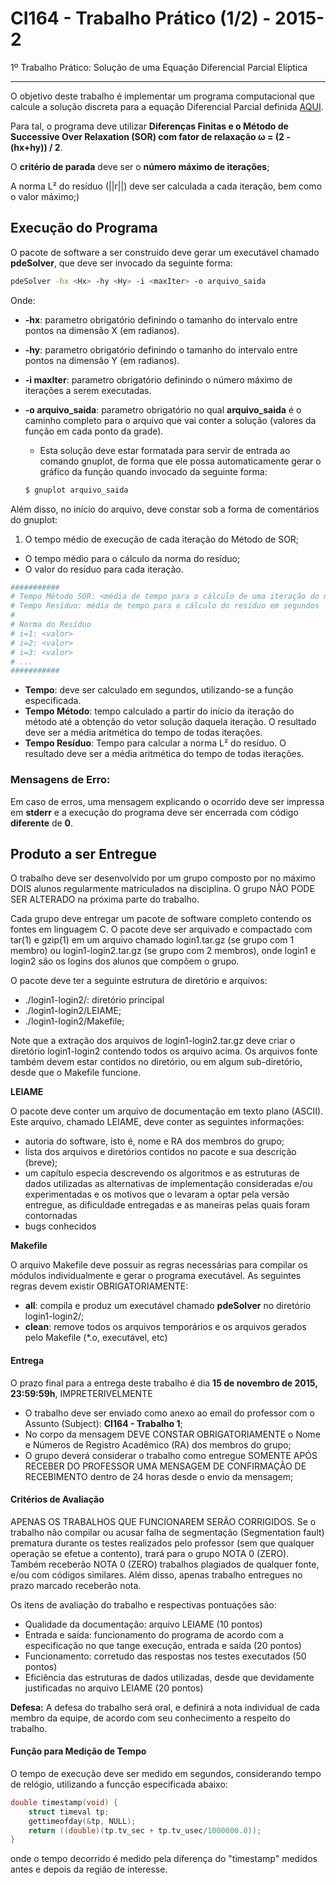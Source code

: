 # CI164 - Trabalho Prático (1/2) - 2015-2
1º Trabalho Prático: Solução de uma Equação Diferencial Parcial Elíptica

---

O objetivo deste trabalho é implementar um programa computacional que calcule a 
solução discreta para a equação Diferencial Parcial definida [AQUI](http://www.inf.ufpr.br/danielw/grad/ci164/20152/ci164-Trabalho-01.pdf).

Para tal, o programa deve utilizar **Diferenças Finitas e o Método de Successive Over Relaxation (SOR) com fator de relaxação  ω = (2 - (hx+hy)) / 2**.

O **critério de parada** deve ser o **número máximo de iterações**;

A norma L² do resíduo (||r||) deve ser calculada a cada iteração, bem como o valor máximo;)

## Execução do Programa
O pacote de software a ser construído deve gerar um executável chamado **pdeSolver**, que deve ser invocado da seguinte forma:

```bash
pdeSolver -hx <Hx> -hy <Hy> -i <maxIter> -o arquivo_saida
```

Onde:
* **-hx**: parametro obrigatório definindo o tamanho do intervalo entre pontos na dimensão X (em radianos).
* **-hy**: parametro obrigatório definindo o tamanho do intervalo entre pontos na dimensão Y (em radianos).
* **-i maxIter**: parametro obrigatório definindo o número máximo de iterações a serem executadas.
* **-o arquivo_saida**: parametro obrigatório no qual **arquivo_saida** é o caminho
completo para o arquivo que vai conter a solução (valores da função em cada ponto da grade).
    * Esta solução deve estar formatada para servir de entrada ao comando gnuplot,
    de forma que ele possa automaticamente gerar o gráfico da função quando invocado da seguinte forma:

    ```bash
    $ gnuplot arquivo_saida
    ```

Além disso, no início do arquivo, deve constar sob a forma de comentários do gnuplot:

1. O tempo médio de execução de cada iteração do Método de SOR;
* O tempo médio para o cálculo da norma do resíduo;
* O valor do resíduo para cada iteração.

```bash
###########
# Tempo Método SOR: <média de tempo para o cálculo de uma iteração do método, em segundos>
# Tempo Resíduo: média de tempo para o cálculo do resíduo em segundos
#
# Norma do Resíduo
# i=1: <valor>
# i=2: <valor>
# i=3: <valor>
# ...
###########
```

* **Tempo**: deve ser calculado em segundos, utilizando-se a função especificada.
* **Tempo Método**: tempo calculado a partir do início da iteração do método até a obtenção do vetor solução daquela iteração. O resultado deve ser a média aritmética do tempo de todas iterações.
* **Tempo Resíduo**: Tempo para calcular a norma L² do resíduo. O resultado deve ser a média aritmética do tempo de todas iterações.

### Mensagens de Erro:
Em caso de erros, uma mensagem explicando o ocorrido deve ser impressa em **stderr** e a execução do programa deve ser encerrada com código **diferente** de **0**.

## Produto a ser Entregue
O trabalho deve ser desenvolvido por um grupo composto por no máximo DOIS alunos regularmente matriculados na disciplina. O grupo NÃO PODE SER ALTERADO na próxima parte do trabalho.

Cada grupo deve entregar um pacote de software completo contendo os fontes em linguagem C. O pacote deve ser arquivado e compactado com tar(1) e gzip(1) em um arquivo chamado login1.tar.gz (se grupo com 1 membro) ou login1-login2.tar.gz (se grupo com 2 membros), onde login1 e login2 são os logins dos alunos que compõem o grupo.

O pacote deve ter a seguinte estrutura de diretório e arquivos:
* ./login1-login2/: diretório principal
* ./login1-login2/LEIAME;
* ./login1-login2/Makefile;

Note que a extração dos arquivos de login1-login2.tar.gz deve criar o diretório login1-login2 contendo todos os arquivo acima. Os arquivos fonte também devem estar contidos no diretório, ou em algum sub-diretório, desde que o Makefile funcione.

**LEIAME**

O pacote deve conter um arquivo de documentação em texto plano (ASCII). Este arquivo, chamado LEIAME, deve conter as seguintes informações:

* autoria do software, isto é, nome e RA dos membros do grupo;
* lista dos arquivos e diretórios contidos no pacote e sua descrição (breve);
* um capítulo especia descrevendo os algoritmos e as estruturas de dados utilizadas
as alternativas de implementação consideradas e/ou experimentadas e os motivos
que o levaram a optar pela versão entregue, as dificuldade entregadas e as maneiras
pelas quais foram contornadas
* bugs conhecidos

**Makefile**

O arquivo Makefile deve possuir as regras necessárias para compilar os módulos
individualmente e gerar o programa executável. As seguintes regras devem existir OBRIGATORIAMENTE:

* **all**: compila e produz um executável chamado **pdeSolver** no diretório login1-login2/;
* **clean**: remove todos os arquivos temporários e os arquivos gerados pelo Makefile (*.o, executável, etc)

#### Entrega
O prazo final para a entrega deste trabalho é dia **15 de novembro de 2015, 23:59:59h**, IMPRETERIVELMENTE

* O trabalho deve ser enviado como anexo ao email do professor com o Assunto (Subject): **CI164 - Trabalho 1**;
* No corpo da mensagem DEVE CONSTAR OBRIGATORIAMENTE o Nome e Números de Registro Acadêmico (RA) dos membros do grupo;
* O grupo deverá considerar o trabalho como entregue SOMENTE APÓS RECEBER DO PROFESSOR UMA MENSAGEM DE CONFIRMAÇÃO
DE RECEBIMENTO dentro de 24 horas desde o envio da mensagem;

#### Critérios de Avaliação
APENAS OS TRABALHOS QUE FUNCIONAREM SERÃO CORRIGIDOS. Se o trabalho não compilar ou acusar falha de segmentação (Segmentation fault) prematura durante os testes realizados pelo professor (sem que qualquer operação se efetue a contento), trará para o grupo NOTA 0 (ZERO). Também receberão NOTA 0 (ZERO) trabalhos plagiados de qualquer fonte, e/ou com códigos similares. Além disso, apenas trabalho entregues no prazo marcado receberão nota.

Os itens de avaliação do trabalho e respectivas pontuações são:
* Qualidade da documentação: arquivo LEIAME (10 pontos)
* Entrada e saída: funcionamento do programa de acordo com a especificação no que tange execução, entrada e saída (20 pontos)
* Funcionamento: corretudo das respostas nos testes executados (50 pontos)
* Eficiência das estruturas de dados utilizadas, desde que devidamente justificadas no arquivo LEIAME (20 pontos)

**Defesa:** A defesa do trabalho será oral, e definirá a nota individual de cada membro da equipe, de acordo com seu conhecimento a respeito do trabalho.

#### Função para Medição de Tempo
O tempo de execução deve ser medido em segundos, considerando tempo de relógio,
utilizando a funcção especificada abaixo:
```C
double timestamp(void) {
    struct timeval tp;
    gettimeofday(&tp, NULL);
    return ((double)(tp.tv_sec + tp.tv_usec/1000000.0));
}
```
onde o tempo decorrido é medido pela diferença do "timestamp" medidos antes e depois da região de interesse.
